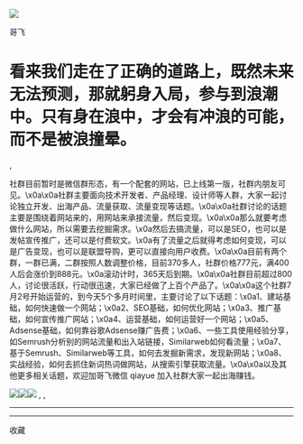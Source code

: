 ![](http://mmbiz.qpic.cn/mmbiz_png/LBrX00GQeicsQIcEZg1UMapobh9KDpNHpFI7CNXVq0Z4zQD6zVia7KGl8iacciaFNPCa3Cic1TKp4h7tYY9doIQ3eRg/300?wx_fmt=png)

哥飞

#  看来我们走在了正确的道路上，既然未来无法预测，那就躬身入局，参与到浪潮中。只有身在浪中，才会有冲浪的可能，而不是被浪撞晕。

,

社群目前暂时是微信群形态，有一个配套的网站，已上线第一版，社群内朋友可见。\x0a\x0a社群主要面向技术开发者、产品经理、设计师等人群，大家一起讨论独立开发、出海产品、流量获取、流量变现等话题。\x0a\x0a社群讨论的话题主要是围绕着网站来的，用网站来承接流量，然后变现。\x0a\x0a那么就要考虑做什么网站，所以需要去挖掘需求。\x0a然后去搞流量，可以是SEO，也可以是发帖宣传推广，还可以是付费软文。\x0a有了流量之后就得考虑如何变现，可以是广告变现，也可以是联盟导购，更可以直接向用户收费。\x0a\x0a目前有两个群，一群已满，二群按照人数调整价格，目前370多人，社群价格777元，满400人后会涨价到888元。\x0a滚动计时，365天后到期。\x0a\x0a社群目前超过800人，讨论很活跃，行动很迅速，大家已经做了上百个产品了。\x0a\x0a这个社群7月2号开始运营的，到今天5个多月时间里，主要讨论了以下话题：\x0a1、建站基础，如何快速做一个网站；\x0a2、SEO基础，如何优化网站；\x0a3、推广基础，如何宣传推广网站；\x0a4、运营基础，如何运营好一个网站；\x0a5、Adsense基础，如何靠谷歌Adsense赚广告费；\x0a6、一些工具使用经验分享，如Semrush分析别的网站流量和出入站链接，Similarweb如何看流量；\x0a7、基于Semrush、Similarweb等工具，如何去发掘新需求，发现新网站；\x0a8、实战经验，如何去抓住新词热词做网站，从搜索引擎获取流量。\x0a\x0a以及其他更多相关话题，欢迎加哥飞微信
qiayue 加入社群大家一起出海赚钱。

![](https://mmbiz.qpic.cn/sz_mmbiz_jpg/LBrX00GQeicuVTCwBrdxdq6lqFyQJdNbsungICjWY2XMya9QLGsO8zGbbHe5gW6JUVtk4nhicd5M7vy8wjZuvt0g/0?wx_fmt=jpeg)![](https://mmbiz.qpic.cn/sz_mmbiz_jpg/LBrX00GQeicuVTCwBrdxdq6lqFyQJdNbsZfWOgWMNywS0KGytWCHrO76p6iavXUwxMZwmsgQY3812iaMdtS75b98g/0?wx_fmt=jpeg)![](https://mmbiz.qpic.cn/sz_mmbiz_jpg/LBrX00GQeicuVTCwBrdxdq6lqFyQJdNbsGVibictXMicfNQj1wAzvbKrTvFOKWZbOSrBvJswVQOkE8XdqBsfCw2YnA/0?wx_fmt=jpeg)
,  ,





****



****



  收藏

